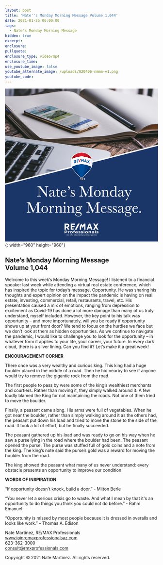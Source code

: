 ```yaml
---
layout: post
title: 'Nate''s Monday Morning Message Volume 1,044'
date: 2021-01-25 00:00:00
tags:
  - Nate's Monday Morning Message
hidden: true
excerpt:
enclosure:
pullquote:
enclosure_type: video/mp4
enclosure_time:
use_youtube_image: false
youtube_alternate_image: /uploads/020406-nmmm-v1.png
youtube_code:
---
```


![](/uploads/020406-nmmm-v1-1.png){: width="960" height="960"}

## **Nate’s Monday Morning Message<br>Volume 1,044**

Welcome to this week’s Monday Morning Message\! I listened to a financial speaker last week while attending a virtual real estate conference, which has inspired the topic for today’s message. Opportunity. He was sharing his thoughts and expert opinion on the impact the pandemic is having on real estate, investing, commercial, retail, restaurants, travel, etc. His presentation caused a mix of emotions, ranging from depression to excitement as Covid-19 has done a lot more damage than many of us truly understand, myself included. However, the key point to his talk was opportunity – and more importunately, will you be ready if opportunity shows up at your front door? We tend to focus on the hurdles we face but we don’t look at them as hidden opportunities. As we continue to navigate the pandemic, I would like to challenge you to look for the opportunity – in whatever form it applies to your life, your career, your future. In every dark cloud, there is a silver lining. Can you find it? Let’s make it a great week\!

**ENCOURAGEMENT CORNER**

There once was a very wealthy and curious king. This king had a huge boulder placed in the middle of a road. Then he hid nearby to see if anyone would try to remove the gigantic rock from the road.

The first people to pass by were some of the king’s wealthiest merchants and courtiers. Rather than moving it, they simply walked around it. A few loudly blamed the King for not maintaining the roads. Not one of them tried to move the boulder.

Finally, a peasant came along. His arms were full of vegetables. When he got near the boulder, rather than simply walking around it as the others had, the peasant put down his load and tried to move the stone to the side of the road. It took a lot of effort, but he finally succeeded.

The peasant gathered up his load and was ready to go on his way when he saw a purse lying in the road where the boulder had been. The peasant opened the purse. The purse was stuffed full of gold coins and a note from the king. The king’s note said the purse’s gold was a reward for moving the boulder from the road.

The king showed the peasant what many of us never understand: every obstacle presents an opportunity to improve our condition.

**WORDS OF INSPIRATION**

“If opportunity doesn't knock, build a door.” - Milton Berle

“You never let a serious crisis go to waste. And what I mean by that it's an opportunity to do things you think you could not do before.” - Rahm Emanuel

“Opportunity is missed by most people because it is dressed in overalls and looks like work.” – Thomas A. Edison

Nate Martinez, RE/MAX Professionals<br>www.joinremaxprofessionalsaz.com<br>623-362-3000<br>consult@rmxprofessionals.com

Copyright &copy; 2021 Nate Martinez. All rights reserved.
